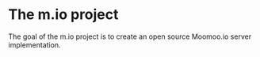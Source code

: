# The m.io project
The goal of the m.io project is to create an open source Moomoo.io server implementation.